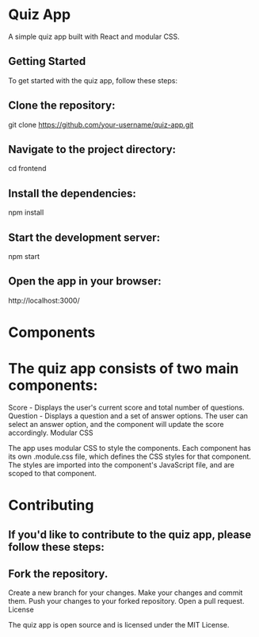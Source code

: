 # Quiz App

A simple quiz app built with React and modular CSS.

## Getting Started

To get started with the quiz app, follow these steps:

## Clone the repository:

git clone https://github.com/your-username/quiz-app.git
## Navigate to the project directory:
cd frontend
## Install the dependencies:
npm install
## Start the development server:
npm start
## Open the app in your browser:
http://localhost:3000/
# Components

# The quiz app consists of two main components:

Score - Displays the user's current score and total number of questions.
Question - Displays a question and a set of answer options. The user can select an answer option, and the component will update the score accordingly.
Modular CSS

The app uses modular CSS to style the components. Each component has its own .module.css file, which defines the CSS styles for that component. The styles are imported into the component's JavaScript file, and are scoped to that component.

# Contributing
## If you'd like to contribute to the quiz app, please follow these steps:
## Fork the repository.
Create a new branch for your changes.
Make your changes and commit them.
Push your changes to your forked repository.
Open a pull request.
License

The quiz app is open source and is licensed under the MIT License.

